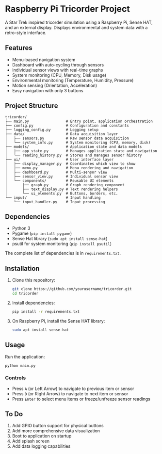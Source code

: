 # Raspberry Pi Tricorder Project

A Star Trek inspired tricorder simulation using a Raspberry Pi, Sense HAT, and an external display. Displays environmental and system data with a retro-style interface.

## Features

* Menu-based navigation system
* Dashboard with auto-cycling through sensors
* Individual sensor views with real-time graphs
* System monitoring (CPU, Memory, Disk usage)
* Environmental monitoring (Temperature, Humidity, Pressure)
* Motion sensing (Orientation, Acceleration)
* Easy navigation with only 3 buttons

## Project Structure

```
tricorder/
├── main.py                 # Entry point, application orchestration
├── config.py               # Configuration and constants
├── logging_config.py       # Logging setup
├── data/                   # Data acquisition layer
│   ├── sensors.py          # Raw sensor data acquisition
│   └── system_info.py      # System monitoring (CPU, memory, disk)
├── models/                 # Application state and data models
│   ├── app_state.py        # Manages application state and navigation
│   └── reading_history.py  # Stores and manages sensor history
├── ui/                     # User interface layer
│   ├── display_manager.py  # Coordinates which view to show
│   ├── menu.py             # Menu rendering and navigation
│   ├── dashboard.py        # Multi-sensor view
│   ├── sensor_view.py      # Individual sensor view
│   └── components/         # Reusable UI elements
│       ├── graph.py        # Graph rendering component
│       ├── text_display.py # Text rendering helpers 
│       └── ui_elements.py  # Buttons, borders, etc.
└── input/                  # Input handling
    └── input_handler.py    # Input processing
```

## Dependencies

* Python 3
* Pygame (`pip install pygame`)
* Sense Hat library (`sudo apt install sense-hat`)
* psutil for system monitoring (`pip install psutil`)

The complete list of dependencies is in `requirements.txt`.

## Installation

1. Clone this repository:
   ```bash
   git clone https://github.com/yourusername/tricorder.git
   cd tricorder
   ```

2. Install dependencies:
   ```bash
   pip install -r requirements.txt
   ```

3. On Raspberry Pi, install the Sense HAT library:
   ```bash
   sudo apt install sense-hat
   ```

## Usage

Run the application:
```bash
python main.py
```

### Controls
* Press `A` (or Left Arrow) to navigate to previous item or sensor
* Press `D` (or Right Arrow) to navigate to next item or sensor
* Press `Enter` to select menu items or freeze/unfreeze sensor readings

## To Do

1. Add GPIO button support for physical buttons
2. Add more comprehensive data visualization
3. Boot to application on startup
4. Add splash screen
5. Add data logging capabilities